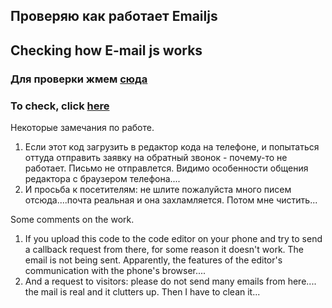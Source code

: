 ## Проверяю как работает Emailjs  
## Checking how E-mail js works
  

###  Для проверки жмем [сюда](https://gronickwork.github.io/send-letter-emailjs/)
### To check, click [here](https://gronickwork.github.io/send-letter-emailjs/)  

Некоторые замечания по работе.  
1. Если этот код загрузить в редактор кода на телефоне, и попытаться оттуда отправить заявку на обратный звонок  - почему-то не работает. Письмо не отправлется. Видимо особенности общения редактора с браузером телефона....
2. И просьба к посетителям: не шлите пожалуйста много писем отсюда....почта реальная и она захламляется. Потом мне чистить...  

Some comments on the work.  
1. If you upload this code to the code editor on your phone and try to send a callback request from there, for some reason it doesn't work. The email is not being sent. Apparently, the features of the editor's communication with the phone's browser....
2. And a request to visitors: please do not send many emails from here.... the mail is real and it clutters up. Then I have to clean it...

